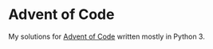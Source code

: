 Advent of Code
===================
My solutions for [Advent of Code](http://adventofcode.com) written mostly in Python 3.
